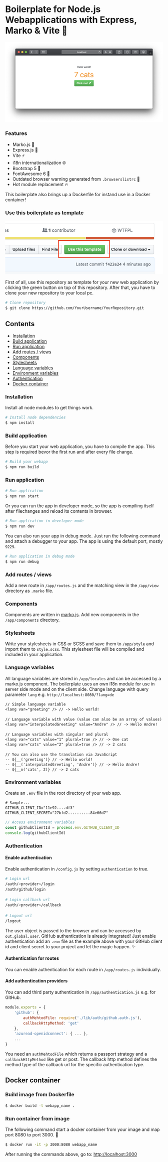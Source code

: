 # Boilerplate for Node.js Webapplications with Express, Marko & Vite 🧙

![Screenshot](app/assets/images/screenshot.png)

### Features

- Marko.js 🧩
- Express.js 🚂
- Vite ⚡
- i18n internationalization 🌐
- Bootstrap 5 🎨
- FontAwesome 6 🔣
- Outdated browser warning generated from `.browserslistrc` 🚨
- Hot module replacement 🔥

This boilerplate also brings up a Dockerfile for instand use in a Docker container!

### Use this boilerplate as template

![Use this Template](app/assets/images/use-template.png)

First of all, use this repository as template for your new web application by clicking the green button on top of this repository. After that, you have to clone your new repository to your local pc.

```bash
# Clone repository
$ git clone https://github.com/YourUsername/YourRepository.git
```

## Contents

- [Installation](#installation)
- [Build application](#build-application)
- [Run application](#run-application)
- [Add routes / views](#add-routes--views)
- [Components](#components)
- [Stylesheets](#stylesheets)
- [Language variables](#language-variables)
- [Environment variables](#environment-variables)
- [Authentication](#authentication)
- [Docker container](#docker-container)

### Installation

Install all node modules to get things work.

```bash
# Install node dependencies
$ npm install
```

### Build application

Before you start your web application, you have to compile the app. This step is required bevor the first run and after every file change.

```bash
# Build your webapp
$ npm run build
```

### Run application

```bash
# Run application
$ npm run start
```

Or you can run the app in developer mode, so the app is compiling itself after filechanges and reload its contents in browser.

```bash
# Run application in developer mode
$ npm run dev
```

You can also run your app in debug mode. Just run the following command and attach a debugger to your app. The app is using the default port, mostly `9229`.

```bash
# Run application in debug mode
$ npm run debug
```

### Add routes / views

Add a new route in `/app/routes.js` and the matching view in the `/app/view` directory as `.marko` file.

### Components

Components are written in [marko.js](https://github.com/marko-js/marko). Add new components in the `/app/components` directory.

### Stylesheets

Write your stylesheets in CSS or SCSS and save them to `/app/style` and import them to `style.scss`. This stylesheet file will be compiled and included in your application.

### Language variables

All language variables are stored in `/app/locales` and can be accessed by a marko.js component. The boilerplate uses an own i18n module for use in server side mode and on the client side. Change language with query parameter `lang` e.g. `http://localhost:8080/?lang=de`

```marko
// Simple language variable
<lang var="greeting" /> // -> Hello world!

// Language variable with value (value can also be an array of values)
<lang var="interpolatedGreeting" value="Andre" /> // -> Hello Andre!

// Language variables with singular and plural
<lang var="cats" value="1" plural=true /> // -> One cat
<lang var="cats" value="2" plural=true /> // -> 2 cats

// You can also use the translation via JavaScript
-- ${__('greeting')} // -> Hello world!
-- ${__('interpolatedGreeting', 'Andre')} // -> Hello Andre!
-- ${__n('cats', 2)} // -> 2 cats
```

### Environment variables

Create an `.env` file in the root directory of your web app.

```env
# Sample...
GITHUB_CLIENT_ID="11e92....df3"
GITHUB_CLIENT_SECRET="27bfd2..........84e66d7"
```

```javascript
// Access environment variables
const githubClientId = process.env.GITHUB_CLIENT_ID
console.log(githubClientId)
```

### Authentication

#### Enable authentication

Enable authentication in `/config.js` by setting `authentication` to true.

```bash
# Login url
/auth/<provider>/login
/auth/github/login

# Login callback url
/auth/<provider>/callback

# Logout url
/logout
```

The user object is passed to the browser and can be accessed by `out.global.user`. GitHub authentication is already integrated! Just enable authentication add an `.env` file as the example above with your GitHub client id and client secret to your project and let the magic happen. ✨

#### Authentication for routes

You can enable authentication for each route in `/app/routes.js` individually.

#### Add authentication providers

You can add third party authentication in `/app/authentication.js` e.g. for GitHub.

```javascript
module.exports = {
	'github': {
		authMehtodFile: require('./lib/auth/github.auth.js'),
		callbackHttpMethod: 'get'
	},
	'azuread-openidconnect': { ... },
	...
}
```

You need an `authMehtodFile` which returns a passport strategy and a `callbackHttpMethod` like get or post. The callback http method defines the method type of the callback url for the specific authentication type.

## Docker container

### Build image from Dockerfile

```bash
$ docker build -t webapp_name .
```

### Run container from image

The following command start a docker container from your image and map port 8080 to port 3000. 🔮

```bash
$ docker run -it -p 3000:8080 webapp_name
```

After running the commands above, go to: <http://localhost:3000>
